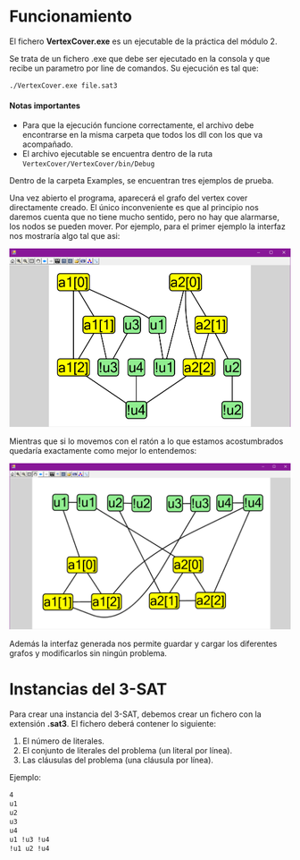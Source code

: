 # Funcionamiento

El fichero **VertexCover.exe** es un ejecutable de la práctica del módulo 2.

Se trata de un fichero .exe que debe ser ejecutado en la consola y que recibe un parametro por line de comandos. Su ejecución es tal que:

```
./VertexCover.exe file.sat3
```
#### Notas importantes
* Para que la ejecución funcione correctamente, el archivo debe encontrarse en la misma carpeta que todos los dll con los que va acompañado.
* El archivo ejecutable se encuentra dentro de la ruta ```VertexCover/VertexCover/bin/Debug```

Dentro de la carpeta Examples, se encuentran tres ejemplos de prueba.

Una vez abierto el programa, aparecerá el grafo del vertex cover directamente creado. El único inconveniente es que al principio nos daremos cuenta que no tiene mucho sentido, pero no hay que alarmarse, los nodos se pueden mover. Por ejemplo, para el primer ejemplo la interfaz nos mostraría algo tal que asi:

![imagen1](Media/img.png)

Mientras que si lo movemos con el ratón a lo que estamos acostumbrados quedaría exactamente como mejor lo entendemos:

![imagen2](Media/img1.png)

Además la interfaz generada nos permite guardar y cargar los diferentes grafos y modificarlos sin ningún problema.

# Instancias del 3-SAT

Para crear una instancia del 3-SAT, debemos crear un fichero con la extensión **.sat3**. El fichero deberá contener lo siguiente:

1. El número de literales.
2. El conjunto de literales del problema (un literal por línea).
3. Las cláusulas del problema (una cláusula por línea).

Ejemplo:

```
4
u1
u2
u3
u4
u1 !u3 !u4
!u1 u2 !u4
```
